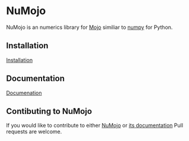 # NuMojo

NuMojo is an numerics library for [Mojo](https://www.modular.com/mojo) similiar to [numpy](https://numpy.org/) for Python.

## Installation
[Installation](./getting_started/install.md)

<!-- ## Examples -->

## Documentation
[Documenation](./docs/)

## Contibuting to NuMojo

If you would like to contribute to either [NuMojo](https://github.com/Mojo-Numerics-and-Algorithms-group/NuMojo) or [its documentation](https://github.com/Mojo-Numerics-and-Algorithms-group/NuMojo-Docs) Pull requests are welcome.